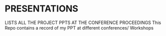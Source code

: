 # PRESENTATIONS
LISTS ALL THE PROJECT PPTS AT THE CONFERENCE PROCEEDINGS
This Repo contains a record of my PPT at different conferences/ Workshops

